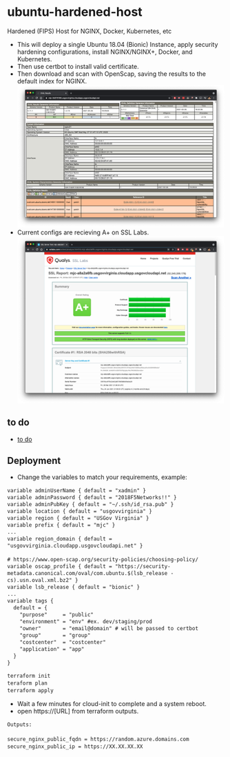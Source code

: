 # ubuntu-hardened-host

Hardened (FIPS) Host for NGINX, Docker, Kubernetes, etc

- This will deploy a single Ubuntu 18.04 (Bionic) Instance, apply security hardening configurations, install NGINX/NGINX+, Docker, and Kubernetes.  
- Then use certbot to install valid certificate.
- Then download and scan with OpenScap, saving the results to the default index for NGINX.
![OpenScap](./images/1.png)
- Current configs are recieving A+ on SSL Labs.
![SSL Labs](./images/2.png)

## to do

- [to do](TODO.md)

## Deployment

- Change the variables to match your requirements, example:

```hcl
variable adminUserName { default = "xadmin" }
variable adminPassword { default = "2018F5Networks!!" }
variable adminPubKey { default = "~/.ssh/id_rsa.pub" }
variable location { default = "usgovvirginia" }
variable region { default = "USGov Virginia" }
variable prefix { default = "mjc" }
...
variable region_domain { default = "usgovvirginia.cloudapp.usgovcloudapi.net" }

# https://www.open-scap.org/security-policies/choosing-policy/
variable oscap_profile { default = "https://security-metadata.canonical.com/oval/com.ubuntu.$(lsb_release -cs).usn.oval.xml.bz2" }
variable lsb_release { default = "bionic" }
...
variable tags {
  default = {
    "purpose"     = "public"
    "environment" = "env" #ex. dev/staging/prod
    "owner"       = "email@domain" # will be passed to certbot
    "group"       = "group"
    "costcenter"  = "costcenter"
    "application" = "app"
  }
}
```

```bash
terraform init
teraform plan
terraform apply
```

- Wait a few minutes for cloud-init to complete and a system reboot.
- open https://[URL] from terraform outputs.

```bash
Outputs:

secure_nginx_public_fqdn = https://random.azure.domains.com
secure_nginx_public_ip = https://XX.XX.XX.XX
```
